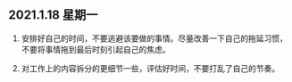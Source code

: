 ## 2021.1.18 星期一

1. 安排好自己的时间，不要逃避该要做的事情。尽量改善一下自己的拖延习惯，不要将事情拖到最后时刻引起自己的焦虑。

2. 对工作上的内容拆分的更细节一些，评估好时间，不要打乱了自己的节奏。